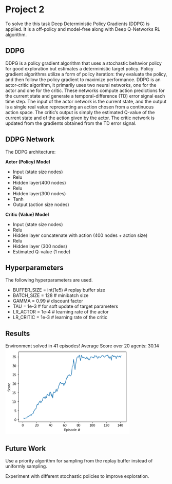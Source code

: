 # Project 2
To solve the this task Deep Deterministic Policy Gradients (DDPG) is applied. It is a off-policy and model-free along with Deep Q-Networks RL algorithm.

## DDPG
DDPG is a policy gradient algorithm that uses a stochastic behavior policy for good exploration but estimates a deterministic target policy. Policy gradient algorithms utilize a form of policy iteration: they evaluate the policy, and then follow the policy gradient to maximize performance. DDPG is an actor-critic algorithm, it primarily uses two neural networks, one for the actor and one for the critic. These networks compute action predictions for the current state and generate a temporal-difference (TD) error signal each time step. The input of the actor network is the current state, and the output is a single real value representing an action chosen from a continuous action space. The critic’s output is simply the estimated Q-value of the current state and of the action given by the actor. The critic network is updated from the gradients obtained from the TD error signal.

## DDPG Network
The DDPG architecture:

**Actor (Policy) Model**

  + Input (state size nodes)
  + Relu
  + Hidden layer(400 nodes)
  + Relu
  + Hidden layer(300 nodes)
  + Tanh
  + Output (action size nodes)

**Critic (Value) Model**

  + Input (state size nodes) 
  + Relu
  + Hidden layer concatenate with action (400 nodes + action size) 
  + Relu
  + Hidden layer (300 nodes)
  + Estimated Q-value (1 node)

## Hyperparameters
The following hyperparameters are used.

+ BUFFER_SIZE = int(1e5)  # replay buffer size
+ BATCH_SIZE = 128        # minibatch size
+ GAMMA = 0.99            # discount factor
+ TAU = 1e-3              # for soft update of target parameters
+ LR_ACTOR = 1e-4         # learning rate of the actor 
+ LR_CRITIC = 1e-3        # learning rate of the critic


## Results
  Environment solved in 41 episodes!	Average Score over 20 agents: 30.14
  ![optional caption text](Continuous_Control.png)
  
## Future Work
Use a priority algorithm for sampling from the replay buffer instead of uniformly sampling. 

Experiment with different stochastic policies to improve exploration.